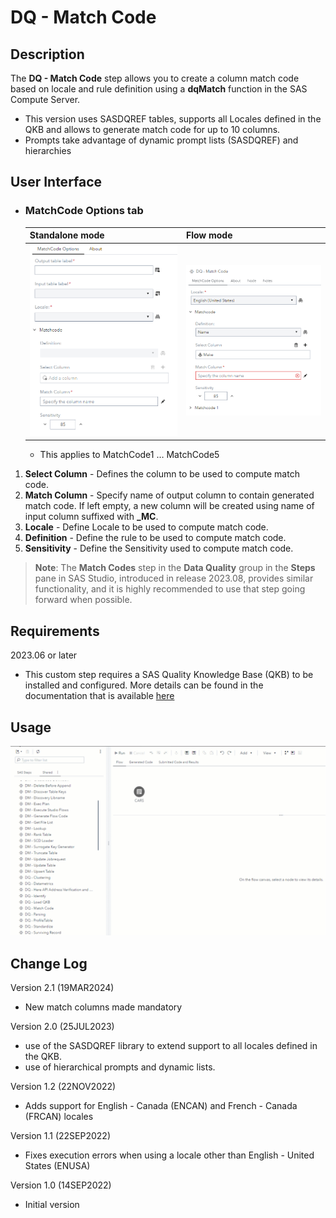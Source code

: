 # DQ - Match Code

## Description

The **DQ - Match Code** step allows you to create a column match code based on locale and rule definition using a **dqMatch** function in the SAS Compute Server. 
 * This version uses SASDQREF tables, supports all Locales defined in the QKB and allows to generate match code for up to 10 columns. 
 * Prompts take advantage of dynamic prompt lists (SASDQREF) and hierarchies 

## User Interface  

* ### MatchCode Options tab ###

   | Standalone mode | Flow mode |
   | --- | --- |                  
   | ![](img/dqmatch-tabmatchcodeoptions-standalone.png) | ![](img/dqmatch-tabmatchcodeoptions-flowmode.png) |
   
   * This applies to MatchCode1 … MatchCode5

1. **Select Column**   - Defines the column to be used to compute match code.  
2. **Match Column**    - Specify name of output column to contain generated match code. If left empty, a new column will be created using name of input column suffixed with **_MC**.      
3. **Locale**          - Define Locale to be used to compute match code.  
4. **Definition**      - Define the rule to be used to compute match code.  
5. **Sensitivity**     - Define the Sensitivity used to compute match code.  

>**Note**: The **Match Codes** step in the **Data Quality** group in the **Steps** pane in SAS Studio, introduced in release 2023.08, provides similar functionality, 
and it is highly recommended to use that step going forward when possible.

## Requirements

2023.06 or later  

* This custom step requires a SAS Quality Knowledge Base (QKB) to be installed and configured. More details can be found in the documentation that is available [here](https://support.sas.com/en/software/quality-knowledge-base-support.html)  

## Usage

![Using the DQ - Match Code Custom Step](img/dqmatch.gif)  

## Change Log
  
Version 2.1 (19MAR2024)  

  * New match columns made mandatory

Version 2.0 (25JUL2023)  
 * use of the SASDQREF library to extend support to all locales defined in the QKB.
 * use of hierarchical prompts and dynamic lists.

Version 1.2 (22NOV2022)  

  * Adds support for English - Canada (ENCAN) and French - Canada (FRCAN) locales

Version 1.1 (22SEP2022)  

  * Fixes execution errors when using a locale other than English - United States (ENUSA) 

Version 1.0 (14SEP2022)  

  * Initial version  
  
 

	
